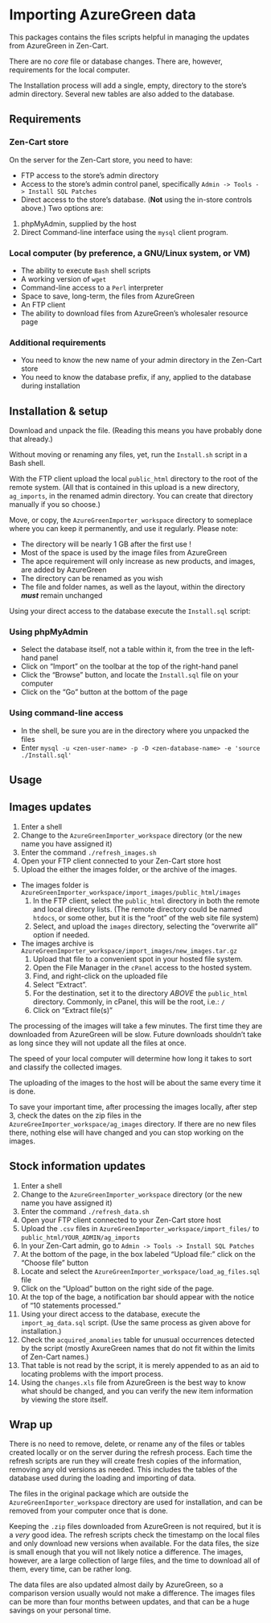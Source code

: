 # Importing AzureGreen data

This packages contains the files scripts helpful in managing the updates from AzureGreen in Zen-Cart.

There are no _core_ file or database changes. There are, however,  requirements for the local computer.

The Installation process will add a single, empty, directory to the store’s admin directory. Several new tables are also added to the database.

## Requirements

### Zen-Cart store

On the server for the Zen-Cart store, you need to have:

- FTP access to the store’s admin directory
- Access to the store’s admin control panel, specifically `Admin -> Tools -> Install SQL Patches`
- Direct access to the store’s database. (**Not** using the in-store controls above.) Two options are:
 1. phpMyAdmin, supplied by the host
 2. Direct Command-line interface using the `mysql` client program.

### Local computer (by preference, a GNU/Linux system, or VM)

- The ability to execute `Bash` shell scripts
- A working version of `wget`
- Command-line access to a `Perl` interpreter
- Space to save, long-term, the files from AzureGreen
- An FTP client
- The ability to download files from AzureGreen’s wholesaler resource page

### Additional requirements

- You need to know the new name of your admin directory in the Zen-Cart store
- You need to know the database prefix, if any, applied to the database during installation

## Installation & setup

Download and unpack the file. (Reading this means you have probably done that already.)

Without moving or renaming any files, yet, run the `Install.sh` script in a Bash shell.

With the FTP client upload the local `public_html` directory to the root of the remote system. (All that is contained in this upload is a new directory, `ag_imports`, in the renamed admin directory. You can create that directory manually if you so choose.)

Move, or copy, the `AzureGreenImporter_workspace` directory to someplace where you can keep it permanently, and use it regularly. Please note:

- The directory will be nearly 1 GB after the first use !
- Most of the space is used by the image files from AzureGreen
- The apce requirement will only increase as new products, and images, are added by AzureGreen
- The directory can be renamed as you wish
- The file and folder names, as well as the layout, within the directory _**must**_ remain unchanged

Using your direct access to the database execute the `Install.sql` script:

### Using phpMyAdmin

- Select the database itself, not a table within it, from the tree in the left-hand panel
- Click on “Import” on the toolbar at the top of the right-hand panel
- Click the “Browse” button, and locate the `Install.sql` file on your computer
- Click on the “Go” button at the bottom of the page

### Using command-line access

- In the shell, be sure you are in the directory where you unpacked the files
- Enter `mysql -u <zen-user-name> -p -D <zen-database-name> -e 'source ./Install.sql'`

## Usage

## Images updates

1. Enter a shell
2. Change to the `AzureGreenImporter_workspace` directory (or the new name you have assigned it)
3. Enter the command `./refresh_images.sh`
4. Open your FTP client connected to your Zen-Cart store host
5. Upload the either the images folder, or the archive of the images.
 - The images folder is `AzureGreenImporter_workspace/import_images/public_html/images`
    1. In the FTP client, select the `public_html` directory in both the remote and local directory lists. (The remote directory could be named `htdocs`, or some other, but it is the “root” of the web site file system)
    2. Select, and upload the `images` directory, selecting the “overwrite all” option if needed.
  - The images archive is `AzureGreenImporter_workspace/import_images/new_images.tar.gz`
    1. Upload that file to a convenient spot in your hosted file system.
    2. Open the File Manager in the `cPanel` access to the hosted system.
    3. Find, and right-click on the uploaded file
    4. Select “Extract”.
    5. For the destination, set it to the directory _ABOVE_ the `public_html` directory. Commonly, in cPanel, this will be the root, i.e.: `/`
    6. Click on “Extract file(s)”

The processing of the images will take a few minutes. The first time they are downloaded from AzureGreen will be slow. Future downloads shouldn’t take as long since they will not update all the files at once.

The speed of your local computer will determine how long it takes to sort and classify the collected images.

The uploading of the images to the host will be about the same every time it is done.

To save your important time, after processing the images locally, after step 3, check the dates on the zip files in the `AzureGreeImporter_workspace/ag_images` directory. If there are no new files there, nothing else will have changed and you can stop working on the images.

## Stock information updates

1. Enter a shell
2. Change to the `AzureGreenImporter_workspace` directory (or the new name you have assigned it)
3. Enter the command `./refresh_data.sh`
4. Open your FTP client connected to your Zen-Cart store host
5. Upload the `.csv` files in `AzureGreenImporter_workspace/import_files/` to `public_html/YOUR_ADMIN/ag_imports`
6. In your Zen-Cart admin, go to `Admin -> Tools -> Install SQL Patches`
7. At the bottom of the page, in the box labeled “Upload file:” click on the “Choose file” button
8. Locate and select the `AzureGreenImporter_workspace/load_ag_files.sql` file
9. Click on the “Upload” button on the right side of the page.
10. At the top of the bage, a notification bar should appear with the notice of “10 statements processed.”
11. Using your direct access to the database, execute the `import_ag_data.sql` script. (Use the same process as given above for installation.)
12. Check the `acquired_anomalies` table for unusual occurrences detected by the script (mostly AxureGreen names that do not fit within the limits of Zen-Cart names.)
13. That table is not read by the script, it is merely appended to as an aid to locating problems with the import process.
14. Using the `changes.xls` file from AzureGreen is the best way to know what should be changed, and you can verify the new item information by viewing the store itself.

## Wrap up

There is no need to remove, delete, or rename any of the files or tables created locally or on the server during the refresh process. Each time the refresh scripts are run they will create fresh copies of the information, removing any old versions as needed. This includes the tables of the database used during the loading and importing of data.

The files in the original package which are outside the `AzureGreenImporter_workspace` directory are used for installation, and can be removed from your computer once that is done.

Keeping the `.zip` files downloaded from AzureGreen is not required, but it is a _very_ good idea. The refresh scripts check the timestamp on the local files and only download new versions when available. For the data files, the size is small enough that you will not likely notice a difference. The images, however, are a large collection of large files, and the time to download all of them, every time, can be rather long.

The data files are also updated almost daily by AzureGreen, so a comparison version usually would not make a difference. The images files can be more than four months between updates, and that can be a huge savings on your personal time.

